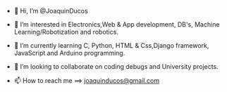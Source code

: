 - 👋 Hi, I’m @JoaquinDucos

- 👀 I’m interested in Electronics,Web & App development, DB's, Machine Learning/Robotization and robotics.

- 🌱 I’m currently learning C, Python, HTML & Css,Django framework, JavaScript and Arduino programming.

- 💞️ I’m looking to collaborate on coding debugs and University projects.

- 📫 How to reach me ==> joaquinducos@gmail.com
